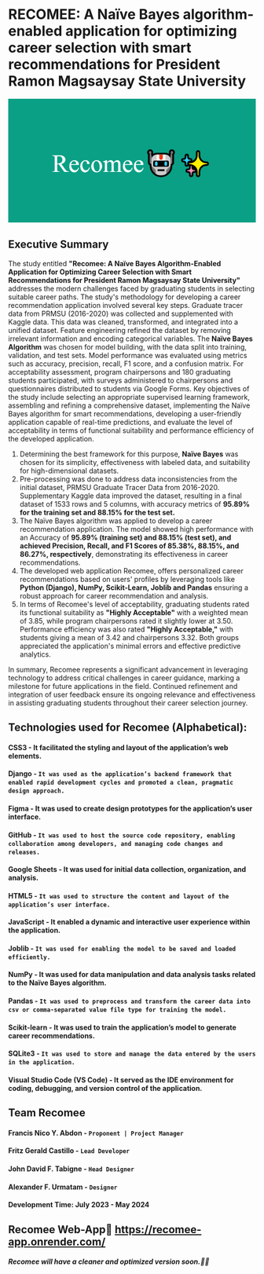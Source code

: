 # RECOMEE: A Naïve Bayes algorithm-enabled application for optimizing career selection with smart recommendations for President Ramon Magsaysay State University

![alt text](recomee-banner.png)

## Executive Summary

The study entitled **"Recomee: A Naïve Bayes Algorithm-Enabled Application for Optimizing Career Selection with Smart Recommendations for President Ramon Magsaysay State University"** addresses the modern challenges faced by graduating students in selecting suitable career paths.
The study's methodology for developing a career recommendation application involved several key steps. Graduate tracer data from PRMSU (2016-2020) was collected and supplemented with Kaggle data. This data was cleaned, transformed, and integrated into a unified dataset. Feature engineering refined the dataset by removing irrelevant information and encoding categorical variables. The **Naïve Bayes Algorithm** was chosen for model building, with the data split into training, validation, and test sets. Model performance was evaluated using metrics such as accuracy, precision, recall, F1 score, and a confusion matrix. For acceptability assessment, program chairpersons and 180 graduating students participated, with surveys administered to chairpersons and questionnaires distributed to students via Google Forms.
Key objectives of the study include selecting an appropriate supervised learning framework, assembling and refining a comprehensive dataset, implementing the Naïve Bayes algorithm for smart recommendations, developing a user-friendly application capable of real-time predictions, and evaluate the level of acceptability in terms of functional suitability and performance efficiency of the developed application.

1. Determining the best framework for this purpose, **Naïve Bayes** was chosen for its simplicity, effectiveness with labeled data, and suitability for high-dimensional datasets.
2. Pre-processing was done to address data inconsistencies from the initial dataset, PRMSU Graduate Tracer Data from 2016-2020. Supplementary Kaggle data improved the dataset, resulting in a final dataset of 1533 rows and 5 columns, with accuracy metrics of **95.89% for the training set and 88.15% for the test set.**
3. The Naïve Bayes algorithm was applied to develop a career recommendation application. The model showed high performance with an Accuracy of **95.89% (training set) and 88.15% (test set), and achieved Precision, Recall, and F1 Scores of 85.38%, 88.15%, and 86.27%, respectively**, demonstrating its effectiveness in career recommendations.
4. The developed web application Recomee, offers personalized career recommendations based on users' profiles by leveraging tools like **Python (Django), NumPy, Scikit-Learn, Joblib and Pandas** ensuring a robust approach for career recommendation and analysis.
5. In terms of Recomee's level of acceptability, graduating students rated its functional suitability as **"Highly Acceptable"** with a weighted mean of 3.85, while program chairpersons rated it slightly lower at 3.50. Performance efficiency was also rated **"Highly Acceptable,"** with students giving a mean of 3.42 and chairpersons 3.32. Both groups appreciated the application's minimal errors and effective predictive analytics.

In summary, Recomee represents a significant advancement in leveraging technology to address critical challenges in career guidance, marking a milestone for future applications in the field. Continued refinement and integration of user feedback ensure its ongoing relevance and effectiveness in assisting graduating students throughout their career selection journey.

## Technologies used for Recomee (Alphabetical):

#### CSS3 - It facilitated the styling and layout of the application’s web elements.

#### Django - `It was used as the application’s backend framework that enabled rapid development cycles and promoted a clean, pragmatic design approach.`

#### Figma - It was used to create design prototypes for the application’s user interface.

#### GitHub - `It was used to host the source code repository, enabling collaboration among developers, and managing code changes and releases.`

#### Google Sheets - It was used for initial data collection, organization, and analysis.

#### HTML5 - `It was used to structure the content and layout of the application’s user interface.`

#### JavaScript - It enabled a dynamic and interactive user experience within the application.

#### Joblib - `It was used for enabling the model to be saved and loaded efficiently.`

#### NumPy - It was used for data manipulation and data analysis tasks related to the Naïve Bayes algorithm.

#### Pandas - `It was used to preprocess and transform the career data into csv or comma-separated value file type for training the model.`

#### Scikit-learn - It was used to train the application’s model to generate career recommendations.

#### SQLite3 - `It was used to store and manage the data entered by the users in the application.`

#### Visual Studio Code (VS Code) - It served as the IDE environment for coding, debugging, and version control of the application.

## Team Recomee

#### Francis Nico Y. Abdon - `Proponent | Project Manager`

#### Fritz Gerald Castillo - `Lead Developer`

#### John David F. Tabigne - `Head Designer`

#### Alexander F. Urmatam - `Designer`

#### Development Time: July 2023 - May 2024

## Recomee Web-App🔗 https://recomee-app.onrender.com/

#### _Recomee will have a cleaner and optimized version soon.🤙🏻_
